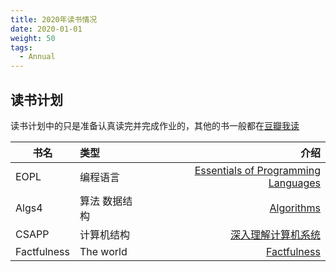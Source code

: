 ```yaml
---
title: 2020年读书情况
date: 2020-01-01
weight: 50
tags:
  - Annual
---
```


## 读书计划

读书计划中的只是准备认真读完并完成作业的，其他的书一般都在[豆瓣我读](https://book.douban.com/people/asukayui/do)

|书名|类型|介绍|
|------|:----|-----:|
|EOPL|编程语言|[Essentials of Programming Languages](https://book.douban.com/subject/3136252/)|
|Algs4|算法 数据结构|[Algorithms](https://book.douban.com/subject/4854123/)|
|CSAPP|计算机结构|[深入理解计算机系统](https://book.douban.com/subject/26912767/)|
|Factfulness|The world|[Factfulness](https://book.douban.com/subject/30131971/)|